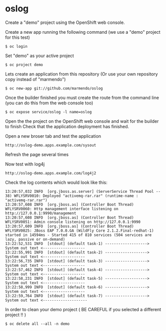 # oslog

Create a "demo" project using the OpenShift web console.

Create a new app running the following command (we use a "demo" project for this test)

`$ oc login`

Set "demo" as your active project

`$ oc project demo`

Lets create an application from this repository (Or use your own repository copy instead of "marmendo")

`$ oc new-app git://github.com/marmendo/oslog`

Once the builder finished you must create the route from the command line (you can do this from the web console too)

`$ oc expose service/oslog -l name=oslog`

Open the the project on the OpenShift web console and wait for the builder to finish
Check that the application deployment has finished.

Open a new broser tab and test the application

`http://oslog-demo.apps.example.com/sysout`

Refresh the page several times

Now test with log4j

`http://oslog-demo.apps.example.com/log4j2`

Check the log contents which would look like this:

```
13:20:57,032 INFO  [org.jboss.as.server] (ServerService Thread Pool -- 38) WFLYSRV0010: Deployed "activemq-rar.rar" (runtime-name : "activemq-rar.rar")
13:20:57,608 INFO  [org.jboss.as] (Controller Boot Thread) WFLYSRV0060: Http management interface listening on http://127.0.0.1:9990/management
13:20:57,608 INFO  [org.jboss.as] (Controller Boot Thread) WFLYSRV0051: Admin console listening on http://127.0.0.1:9990
13:20:57,609 INFO  [org.jboss.as] (Controller Boot Thread) WFLYSRV0025: JBoss EAP 7.0.0.GA (WildFly Core 2.1.2.Final-redhat-1) started in 14594ms - Started 415 of 810 services (504 services are lazy, passive or on-demand)
13:22:52,531 INFO  [stdout] (default task-1) -------------------> System out text <-------------------
13:22:55,991 INFO  [stdout] (default task-2) -------------------> System out text <-------------------
13:22:56,735 INFO  [stdout] (default task-3) -------------------> System out text <-------------------
13:22:57,462 INFO  [stdout] (default task-4) -------------------> System out text <-------------------
13:22:58,231 INFO  [stdout] (default task-5) -------------------> System out text <-------------------
13:22:58,999 INFO  [stdout] (default task-6) -------------------> System out text <-------------------
13:22:59,764 INFO  [stdout] (default task-7) -------------------> System out text <--------------------
```

In order to clean your demo project  ( BE CAREFUL if you selected a different project !! )

`$ oc delete all --all -n demo`
